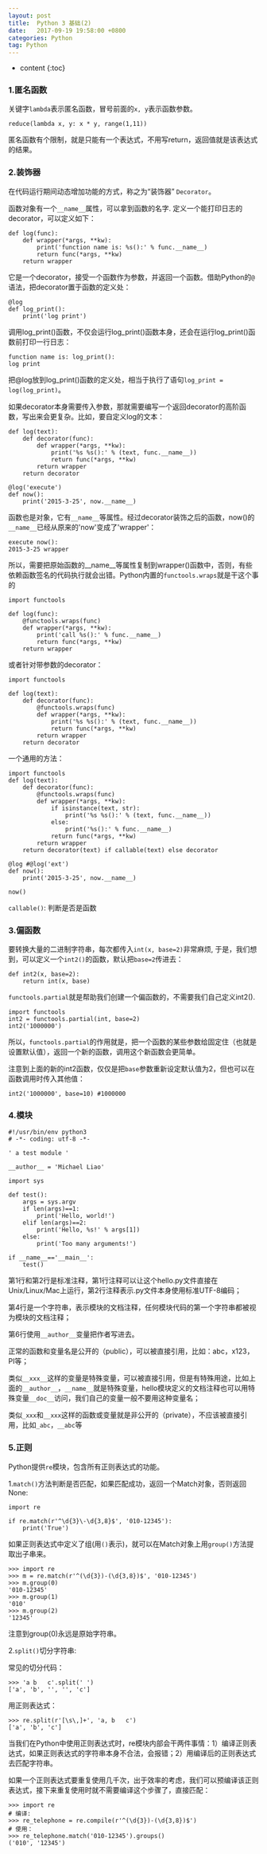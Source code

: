 ```yaml
---
layout: post
title:  Python 3 基础(2)
date:   2017-09-19 19:58:00 +0800
categories: Python
tag: Python
---
```


* content
{:toc}

### 1.匿名函数

关键字`lambda`表示匿名函数，冒号前面的`x, y`表示函数参数。

```
reduce(lambda x, y: x * y, range(1,11))
```

匿名函数有个限制，就是只能有一个表达式，不用写return，返回值就是该表达式的结果。

### 2.装饰器

在代码运行期间动态增加功能的方式，称之为“装饰器” `Decorator`。

函数对象有一个`__name__`属性，可以拿到函数的名字. 定义一个能打印日志的decorator，可以定义如下：

```
def log(func):
    def wrapper(*args, **kw):
        print('function name is: %s():' % func.__name__)
        return func(*args, **kw)
    return wrapper
```

它是一个decorator，接受一个函数作为参数，并返回一个函数。借助Python的`@`语法，把decorator置于函数的定义处：

```
@log
def log_print():
    print('log print')
```

调用log_print()函数，不仅会运行log_print()函数本身，还会在运行log_print()函数前打印一行日志：

```
function name is: log_print():
log print
```

把@log放到log_print()函数的定义处，相当于执行了语句`log_print = log(log_print)`。

如果decorator本身需要传入参数，那就需要编写一个返回decorator的高阶函数，写出来会更复杂。比如，要自定义log的文本：

```
def log(text):
    def decorator(func):
        def wrapper(*args, **kw):
            print('%s %s():' % (text, func.__name__))
            return func(*args, **kw)
        return wrapper
    return decorator

@log('execute')
def now():
    print('2015-3-25', now.__name__)
```

函数也是对象，它有`__name__`等属性。经过decorator装饰之后的函数，now()的`__name__`已经从原来的'now'变成了'wrapper'：

```
execute now():
2015-3-25 wrapper
```

所以，需要把原始函数的__name__等属性复制到wrapper()函数中，否则，有些依赖函数签名的代码执行就会出错。Python内置的`functools.wraps`就是干这个事的

```
import functools

def log(func):
    @functools.wraps(func)
    def wrapper(*args, **kw):
        print('call %s():' % func.__name__)
        return func(*args, **kw)
    return wrapper
```

或者针对带参数的decorator：

```
import functools

def log(text):
    def decorator(func):
        @functools.wraps(func)
        def wrapper(*args, **kw):
            print('%s %s():' % (text, func.__name__))
            return func(*args, **kw)
        return wrapper
    return decorator
```

一个通用的方法：

```
import functools
def log(text):
    def decorator(func):
        @functools.wraps(func)
        def wrapper(*args, **kw):
            if isinstance(text, str):
                print('%s %s():' % (text, func.__name__))
            else:
                print('%s():' % func.__name__)
            return func(*args, **kw)
        return wrapper
    return decorator(text) if callable(text) else decorator

@log #@log('ext')
def now():
    print('2015-3-25', now.__name__)

now()
```

`callable()`: 判断是否是函数

### 3.偏函数

要转换大量的二进制字符串，每次都传入`int(x, base=2)`非常麻烦, 于是，我们想到，可以定义一个`int2()`的函数，默认把`base=2`传进去：

```
def int2(x, base=2):
    return int(x, base)
```

`functools.partial`就是帮助我们创建一个偏函数的，不需要我们自己定义int2().

```
import functools
int2 = functools.partial(int, base=2)
int2('1000000')
```

所以，`functools.partial`的作用就是，把一个函数的某些参数给固定住（也就是设置默认值），返回一个新的函数，调用这个新函数会更简单。

注意到上面的新的int2函数，仅仅是把`base`参数重新设定默认值为2，但也可以在函数调用时传入其他值：

```
int2('1000000', base=10) #1000000
```

### 4.模块

```
#!/usr/bin/env python3
# -*- coding: utf-8 -*-

' a test module '

__author__ = 'Michael Liao'

import sys

def test():
    args = sys.argv
    if len(args)==1:
        print('Hello, world!')
    elif len(args)==2:
        print('Hello, %s!' % args[1])
    else:
        print('Too many arguments!')

if __name__=='__main__':
    test()
```

第1行和第2行是标准注释，第1行注释可以让这个hello.py文件直接在Unix/Linux/Mac上运行，第2行注释表示.py文件本身使用标准UTF-8编码；

第4行是一个字符串，表示模块的文档注释，任何模块代码的第一个字符串都被视为模块的文档注释；

第6行使用`__author__`变量把作者写进去。

正常的函数和变量名是公开的（public），可以被直接引用，比如：abc，x123，PI等；

类似`__xxx__`这样的变量是特殊变量，可以被直接引用，但是有特殊用途，比如上面的`__author__`，`__name__`就是特殊变量，hello模块定义的文档注释也可以用特殊变量`__doc__`访问，我们自己的变量一般不要用这种变量名；

类似`_xxx`和`__xxx`这样的函数或变量就是非公开的（private），不应该被直接引用，比如`_abc`，`__abc`等

### 5.正则

Python提供`re`模块，包含所有正则表达式的功能。

1.`match()`方法判断是否匹配，如果匹配成功，返回一个Match对象，否则返回None:

```
import re

if re.match(r'^\d{3}\-\d{3,8}$', '010-12345'):
    print('True')
```

如果正则表达式中定义了组(用`()`表示)，就可以在Match对象上用`group()`方法提取出子串来。

```
>>> import re
>>> m = re.match(r'^(\d{3})-(\d{3,8})$', '010-12345')
>>> m.group(0)
'010-12345'
>>> m.group(1)
'010'
>>> m.group(2)
'12345'
```

注意到group(0)永远是原始字符串。

2.`split()`切分字符串:

常见的切分代码：

```
>>> 'a b   c'.split(' ')
['a', 'b', '', '', 'c']
```

用正则表达式：

```
>>> re.split(r'[\s\,]+', 'a, b   c')
['a', 'b', 'c']
```


当我们在Python中使用正则表达式时，re模块内部会干两件事情：1）编译正则表达式，如果正则表达式的字符串本身不合法，会报错；2）用编译后的正则表达式去匹配字符串。

如果一个正则表达式要重复使用几千次，出于效率的考虑，我们可以预编译该正则表达式，接下来重复使用时就不需要编译这个步骤了，直接匹配：

```
>>> import re
# 编译:
>>> re_telephone = re.compile(r'^(\d{3})-(\d{3,8})$')
# 使用：
>>> re_telephone.match('010-12345').groups()
('010', '12345')
```